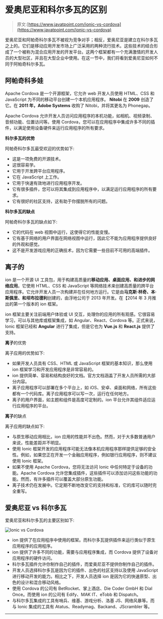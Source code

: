 # 爱奥尼亚和科尔多瓦的区别

> 原文:[https://www.javatpoint.com/ionic-vs-cordova](https://www.javatpoint.com/ionic-vs-cordova)

爱奥尼亚和阿帕奇科尔多瓦不被视为竞争对手；相反，爱奥尼亚是建立在科尔多瓦之上的。它们是移动应用开发市场上广泛采用的两种流行技术。这些技术的结合形成了一个被称为混合应用开发的开发平台。这两个框架都有一个充满激情的开发人员的大型社区，并且在大型企业中使用。在这一节中，我们将看到爱奥尼亚如何不同于阿帕奇科尔多瓦。

## 阿帕奇科多娃

Apache Cordova 是一个开源框架，它允许 web 开发人员使用 HTML、CSS 和 JavaScript 为不同的移动平台创建一个本机应用程序。 **Nitobi** 在 **2009** 创造了它。在 **2011 年，Adobe Systems** 收购了 Nitobi，并将其更名为 Phonegap。

Apache Cordova 允许开发人员访问应用程序的本机功能，如相机、视频录制、音频功能、位置访问等。使用 Cordova，您可以在应用程序中集成许多不同的插件，以满足使用设备硬件来运行应用程序的所有要求。

**科尔多瓦的优势**

阿帕奇科尔多瓦最受欢迎的优势如下:

*   这是一项免费的开源技术。
*   这很容易学。
*   它用于开发跨平台应用程序。
*   它在 JavaScript 上工作。
*   它用于快速有效地进行应用程序开发。
*   它有很多插件，您可以将其集成到应用程序中，以满足运行应用程序的所有要求。
*   它有很好的社区支持，这有助于你摆脱所有的问题。

**科尔多瓦的缺点**

阿帕奇科尔多瓦的缺点如下:

*   它的代码在 web 视图中运行，这使得它的性能变慢。
*   它有基于网络的用户界面在网络视图中运行，因此它不能为应用程序提供良好的外观和感觉。
*   这不是开发游戏应用的正确技术，因为它需要一些目前不可用的高端插件。

## 离子的

ion 是一个开源 UI 工具包，用于构建高质量的**移动应用、桌面应用、**和进步的**网络应用**。它使用 HTML、CSS 和 JavaScript 等网络技术来创建高质量的跨平台应用程序。它允许开发人员一次构建并在任何地方运行。它是由**马克斯·林奇、本·斯佩里、**和**坝布拉德利**创建的，由浮地公司于 2013 年开发。在【2014 年 3 月推出的第一个版本的 ion 框架。

ion 框架主要关注前端用户体验或 UI 交互，处理你的应用的所有观感。它很容易学习，可以与其他库或框架集成，如 Angular、React、Cordova 等。正式来说，Ionic 框架已经和 **Angular** 进行了集成，但是它也为 **Vue.js** 和 **React.js** 提供了支持。

**离子**的优势

离子应用的优势如下:

*   如果开发人员具有 CSS、HTML 或 JavaScript 框架的基本知识，那么使用 ion 框架学习和开发应用程序是非常容易的。
*   ion 提供简单、容易和结构良好的文档。官方文档涵盖了开发人员所需的大部分内容。
*   离子应用程序可以部署在多个平台上，如 iOS、安卓、桌面和网络，所有这些都有一个代码库。离子应用程序可以写一次，运行在任何地方。
*   离子的用户界面，如主题和组件是高度可定制的。ion 平台允许其组件适应运行应用程序的平台。

**离子**的缺点

离子应用的缺点如下:

*   与原生移动应用相比，ion 应用的性能并不出色。然而，对于大多数普通用户来说，性能差距并不明显。
*   使用 Ionic 框架开发的应用程序可能无法像本机应用程序那样提供足够的安全性。例如，如果您正在开发一个金融应用程序，例如银行应用程序，则不建议使用 Ionic 框架。
*   如果不使用 Apache Cordova，您将无法访问 Ionic 中任何特定于设备的功能。Apache Cordova 允许您集成插件，这些插件可以添加访问这些功能的功能。然而，有许多插件可以覆盖大部分原生功能。
*   离子技术仍在发展中。它定期不断地改变它的支持和标准，它的库可以随时完全重写。

## 爱奥尼亚 vs 科尔多瓦

爱奥尼亚和科尔多瓦的主要区别如下:

![Ionic vs Cordova](../Images/fd2e1ab720f5e8ec5f2fdf36eb9e5e6c.png)

*   ion 提供了在应用程序中使用的框架。而科尔多瓦提供插件来运行类似于原生应用程序的应用程序。
*   ion 提供了许多不同的功能，需要与应用程序集成，而 Cordova 提供了设备对应用程序的硬件访问。
*   科尔多瓦插件允许你制作自己的插件，而爱奥尼亚不提供你制作自己的插件。
*   开发人员选择科尔多瓦是因为它的插件、出色的社区支持以及使用 JavaScript 进行移动开发的能力。相比之下，开发人员选择 ion 是因为它的快速原型、出色的设计和混合移动风格。
*   使用 Cordova 的公司有 BetRocket、掌上酒店、Die Coder GmbH 和 Dial Once。而使用 ion 的公司有 Edify、MAK IT、eTobb 和 Dispatch。
*   与科尔多瓦集成的工具有哨兵、维基、游戏分析、洛基 JS、网络风暴等。而与 Ionic 集成的工具有 Atatus、Readymag、Backand、JScrambler 等。

* * *